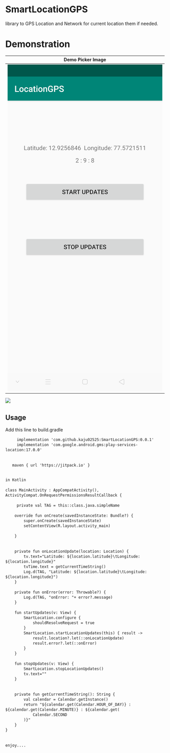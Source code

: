 # SmartLocationGPS
library to GPS Location and Network for current location them if needed.
# Demonstration
|Demo Picker Image|
|:---:|
|![](art/pic.png)|

[![](https://jitpack.io/v/kaju02525/SmartLocationGPS.svg)](https://jitpack.io/#kaju02525/SmartLocationGPS)




## Usage
Add this line to build.gradle
```
	 implementation 'com.github.kaju02525:SmartLocationGPS:0.0.1'
	 implementation 'com.google.android.gms:play-services-location:17.0.0'

   
   maven { url 'https://jitpack.io' }
   
```

```
in Kotlin

class MainActivity : AppCompatActivity(), ActivityCompat.OnRequestPermissionsResultCallback {

     private val TAG = this::class.java.simpleName

    override fun onCreate(savedInstanceState: Bundle?) {
        super.onCreate(savedInstanceState)
        setContentView(R.layout.activity_main)

    }


    private fun onLocationUpdate(location: Location) {
        tv.text="Latitude: ${location.latitude}\tLongitude: ${location.longitude}"
        tvTime.text = getCurrentTimeString()
        Log.d(TAG, "Latitude: ${location.latitude}\tLongitude: ${location.longitude}")
    }

    private fun onError(error: Throwable?) {
        Log.d(TAG, "onError: "+ error?.message)
    }

    fun startUpdates(v: View) {
        SmartLocation.configure {
            shouldResolveRequest = true
        }
        SmartLocation.startLocationUpdates(this) { result ->
            result.location?.let(::onLocationUpdate)
            result.error?.let(::onError)
        }
    }

    fun stopUpdates(v: View) {
        SmartLocation.stopLocationUpdates()
        tv.text=""
    }


    private fun getCurrentTimeString(): String {
        val calendar = Calendar.getInstance()
        return "${calendar.get(Calendar.HOUR_OF_DAY)} : ${calendar.get(Calendar.MINUTE)} : ${calendar.get(
            Calendar.SECOND
        )}"
    }
}


enjoy....

